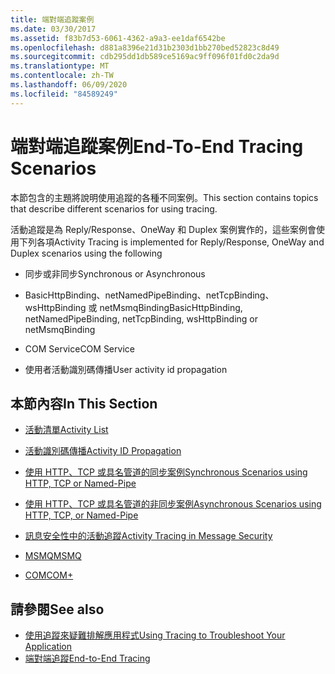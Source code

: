 ```yaml
---
title: 端對端追蹤案例
ms.date: 03/30/2017
ms.assetid: f83b7d53-6061-4362-a9a3-ee1daf6542be
ms.openlocfilehash: d881a8396e21d31b2303d1bb270bed52823c8d49
ms.sourcegitcommit: cdb295dd1db589ce5169ac9ff096f01fd0c2da9d
ms.translationtype: MT
ms.contentlocale: zh-TW
ms.lasthandoff: 06/09/2020
ms.locfileid: "84589249"
---
```

# <a name="end-to-end-tracing-scenarios"></a><span data-ttu-id="02968-102">端對端追蹤案例</span><span class="sxs-lookup"><span data-stu-id="02968-102">End-To-End Tracing Scenarios</span></span>
<span data-ttu-id="02968-103">本節包含的主題將說明使用追蹤的各種不同案例。</span><span class="sxs-lookup"><span data-stu-id="02968-103">This section contains topics that describe different scenarios for using tracing.</span></span>  
  
 <span data-ttu-id="02968-104">活動追蹤是為 Reply/Response、OneWay 和 Duplex 案例實作的，這些案例會使用下列各項</span><span class="sxs-lookup"><span data-stu-id="02968-104">Activity Tracing is implemented for Reply/Response, OneWay and Duplex scenarios using the following</span></span>  
  
- <span data-ttu-id="02968-105">同步或非同步</span><span class="sxs-lookup"><span data-stu-id="02968-105">Synchronous or Asynchronous</span></span>  
  
- <span data-ttu-id="02968-106">BasicHttpBinding、netNamedPipeBinding、netTcpBinding、wsHttpBinding 或 netMsmqBinding</span><span class="sxs-lookup"><span data-stu-id="02968-106">BasicHttpBinding, netNamedPipeBinding, netTcpBinding, wsHttpBinding or netMsmqBinding</span></span>  
  
- <span data-ttu-id="02968-107">COM Service</span><span class="sxs-lookup"><span data-stu-id="02968-107">COM Service</span></span>  
  
- <span data-ttu-id="02968-108">使用者活動識別碼傳播</span><span class="sxs-lookup"><span data-stu-id="02968-108">User activity id propagation</span></span>  
  
## <a name="in-this-section"></a><span data-ttu-id="02968-109">本節內容</span><span class="sxs-lookup"><span data-stu-id="02968-109">In This Section</span></span>  
  
- [<span data-ttu-id="02968-110">活動清單</span><span class="sxs-lookup"><span data-stu-id="02968-110">Activity List</span></span>](activity-list.md)  
  
- [<span data-ttu-id="02968-111">活動識別碼傳播</span><span class="sxs-lookup"><span data-stu-id="02968-111">Activity ID Propagation</span></span>](activity-id-propagation.md)  
  
- [<span data-ttu-id="02968-112">使用 HTTP、TCP 或具名管道的同步案例</span><span class="sxs-lookup"><span data-stu-id="02968-112">Synchronous Scenarios using HTTP, TCP or Named-Pipe</span></span>](synchronous-scenarios-using-http-tcp-or-named-pipe.md)  
  
- [<span data-ttu-id="02968-113">使用 HTTP、TCP 或具名管道的非同步案例</span><span class="sxs-lookup"><span data-stu-id="02968-113">Asynchronous Scenarios using HTTP, TCP, or Named-Pipe</span></span>](asynchronous-scenarios-using-http-tcp-or-named-pipe.md)  
  
- [<span data-ttu-id="02968-114">訊息安全性中的活動追蹤</span><span class="sxs-lookup"><span data-stu-id="02968-114">Activity Tracing in Message Security</span></span>](activity-tracing-in-message-security.md)  
  
- [<span data-ttu-id="02968-115">MSMQ</span><span class="sxs-lookup"><span data-stu-id="02968-115">MSMQ</span></span>](msmq.md)  
  
- [<span data-ttu-id="02968-116">COM</span><span class="sxs-lookup"><span data-stu-id="02968-116">COM+</span></span>](com.md)  
  
## <a name="see-also"></a><span data-ttu-id="02968-117">請參閱</span><span class="sxs-lookup"><span data-stu-id="02968-117">See also</span></span>

- [<span data-ttu-id="02968-118">使用追蹤來疑難排解應用程式</span><span class="sxs-lookup"><span data-stu-id="02968-118">Using Tracing to Troubleshoot Your Application</span></span>](using-tracing-to-troubleshoot-your-application.md)
- [<span data-ttu-id="02968-119">端對端追蹤</span><span class="sxs-lookup"><span data-stu-id="02968-119">End-to-End Tracing</span></span>](end-to-end-tracing.md)
